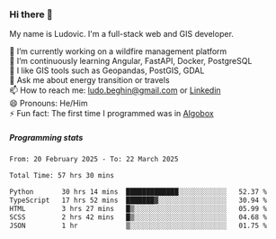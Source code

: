 ### Hi there 👋

My name is Ludovic. I'm a full-stack web and GIS developer.

 🔭 I’m currently working on a wildfire management platform<br/>
 🌱 I’m continuously learning Angular, FastAPI, Docker, PostgreSQL<br/>
 👯 I like GIS tools such as Geopandas, PostGIS, GDAL<br/>
 💬 Ask me about energy transition or travels<br/>
 📫 How to reach me: ludo.beghin@gmail.com or [Linkedin](https://www.linkedin.com/in/ludovic-beghin/)<br/>
 😄 Pronouns: He/Him<br/>
 ⚡ Fun fact: The first time I programmed was in [Algobox](https://fr.wikipedia.org/wiki/Algobox)<br/>

##### Programming stats
<!--START_SECTION:waka-->

```txt
From: 20 February 2025 - To: 22 March 2025

Total Time: 57 hrs 30 mins

Python       30 hrs 14 mins  █████████████░░░░░░░░░░░░   52.37 %
TypeScript   17 hrs 52 mins  ███████▓░░░░░░░░░░░░░░░░░   30.94 %
HTML         3 hrs 27 mins   █▒░░░░░░░░░░░░░░░░░░░░░░░   05.99 %
SCSS         2 hrs 42 mins   █▒░░░░░░░░░░░░░░░░░░░░░░░   04.68 %
JSON         1 hr            ▒░░░░░░░░░░░░░░░░░░░░░░░░   01.75 %
```

<!--END_SECTION:waka-->
